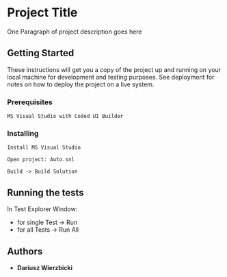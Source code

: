 # Project Title

One Paragraph of project description goes here


## Getting Started

These instructions will get you a copy of the project up and running on your local machine for development and testing purposes. See deployment for notes on how to deploy the project on a live system.

### Prerequisites

```
MS Visual Studio with Coded UI Builder
```

### Installing

```
Install MS Visual Studio
```
```
Open project: Auto.snl
```
```
Build -> Build Solution
```


## Running the tests

In Test Explorer Window:

- for single Test -> Run
- for all Tests   -> Run All


## Authors

* **Dariusz Wierzbicki** 

